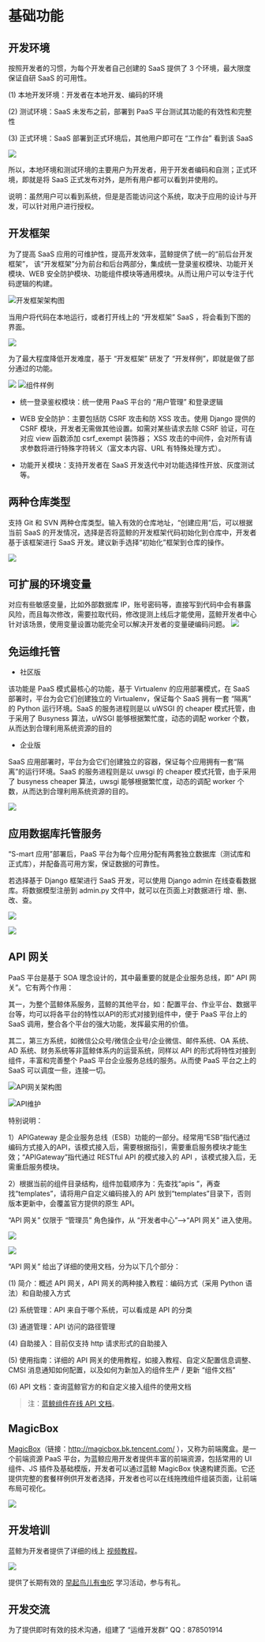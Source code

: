 # 基础功能

## 开发环境

按照开发者的习惯，为每个开发者自己创建的 SaaS 提供了 3 个环境，最大限度保证自研 SaaS 的可用性。

(1) 本地开发环境：开发者在本地开发、编码的环境

(2) 测试环境：SaaS 未发布之前，部署到 PaaS 平台测试其功能的有效性和完整性

(3) 正式环境：SaaS 部署到正式环境后，其他用户即可在 “工作台” 看到该 SaaS

![](../../assets/devenv.png)

所以，本地环境和测试环境的主要用户为开发者，用于开发者编码和自测；正式环境，即就是将 SaaS 正式发布对外，是所有用户都可以看到并使用的。

说明：虽然用户可以看到系统，但是是否能访问这个系统，取决于应用的设计与开发，可以针对用户进行授权。

## 开发框架

为了提高 SaaS 应用的可维护性，提高开发效率，蓝鲸提供了统一的“前后台开发框架”，
该“开发框架”分为前台和后台两部分，集成统一登录鉴权模块、功能开关模块、WEB 安全防护模块、功能组件模块等通用模块。从而让用户可以专注于代码逻辑的构建。

![开发框架架构图](../../assets/图片22.png)

当用户将代码在本地运行，或者打开线上的 “开发框架” SaaS ，将会看到下图的界面。

![](../../assets/framwork.png)

为了最大程度降低开发难度，基于 “开发框架” 研发了 “开发样例”，即就是做了部分通过的功能。

![](../../assets/framexample.png)
![组件样例](../../assets/图片24.png)

- 统一登录鉴权模块：统一使用 PaaS 平台的 “用户管理” 和登录逻辑

- WEB 安全防护：主要包括防 CSRF 攻击和防 XSS 攻击。使用 Django 提供的 CSRF 模块，开发者无需做其他设置。如需对某些请求去除 CSRF 验证，可在对应 view 函数添加 csrf_exempt 装饰器； XSS 攻击的中间件，会对所有请求参数将进行特殊字符转义（富文本内容、URL 有特殊处理方式）。

- 功能开关模块：支持开发者在 SaaS 开发迭代中对功能选择性开放、灰度测试等。

## 两种仓库类型

支持 Git 和 SVN 两种仓库类型。输入有效的仓库地址，“创建应用”后，可以根据当前 SaaS 的开发情况，选择是否将蓝鲸的开发框架代码初始化到仓库中，开发者基于该框架进行 SaaS 开发。建议新手选择“初始化”框架到仓库的操作。

![](../../assets/图片21.png)

## 可扩展的环境变量

对应有些敏感变量，比如外部数据库 IP，账号密码等，直接写到代码中会有暴露风险，而且每次修改，需要拉取代码，修改提测上线后才能使用，蓝鲸开发者中心针对该场景，使用变量设置功能完全可以解决开发者的变量硬编码问题。
![](../../assets/varible.png)

## 免运维托管

- 社区版

该功能是 PaaS 模式最核心的功能，基于 Virtualenv 的应用部署模式，在
SaaS 部署时，平台为会它们创建独立的 Virtualenv，保证每个 SaaS 拥有一套 “隔离” 的 Python 运行环境。SaaS 的服务进程则是以 uWSGI 的 cheaper 模式托管，由于采用了 Busyness 算法，uWSGI 能够根据繁忙度，动态的调配 worker 个数，从而达到合理利用系统资源的目的

- 企业版

SaaS 应用部署时，平台为会它们创建独立的容器，保证每个应用拥有一套“隔离”的运行环境。SaaS 的服务进程则是以 uwsgi 的 cheaper 模式托管，由于采用了 busyness
cheaper 算法，uwsgi 能够根据繁忙度，动态的调配 worker 个数，从而达到合理利用系统资源的目的。

![](../../assets/图片33.png)

## 应用数据库托管服务

“S-mart 应用”部署后，PaaS 平台为每个应用分配有两套独立数据库（测试库和正式库），并配备高可用方案，保证数据的可靠性。

若选择基于 Django 框架进行 SaaS 开发，可以使用 Django admin 在线查看数据库。将数据模型注册到 admin.py 文件中，就可以在页面上对数据进行
增、删、改、查。

![](../../assets/图片37.png)

![](../../assets/图片38.png)


## API 网关

PaaS 平台是基于 SOA 理念设计的，其中最重要的就是企业服务总线，即“ API 网关”。它有两个作用：

其一，为整个蓝鲸体系服务，蓝鲸的其他平台，如：配置平台、作业平台、数据平台等，均可以将各平台的特性以API的形式对接到组件中，便于 PaaS 平台上的
 SaaS 调用，整合各个平台的强大功能，发挥最实用的价值。

其二，第三方系统，如微信公众号/微信企业号/企业微信、邮件系统、OA 系统、AD 系统、财务系统等非蓝鲸体系内的运营系统，同样以 API 的形式将特性对接到组件，丰富和完善整个 PaaS 平台企业服务总线的服务。从而使 PaaS 平台之上的 SaaS 可以调度一些，连接一切。

![API网关架构图](../../assets/图片27.png)


![API维护](../../assets/图片28.png)

特别说明：

1）APIGateway 是企业服务总线（ESB）功能的一部分。经常用“ESB”指代通过编码方式接入的API，该模式接入后，需要根据指引，需要重启服务模块才能生效；“APIGateway”指代通过 RESTful 
API 的模式接入的 API ，该模式接入后，无需重启服务模块。

2）根据当前的组件目录结构，组件加载顺序为：先查找“apis
”，再查找“templates”，请将用户自定义编码接入的 API 放到“templates”目录下，否则版本更新中，会覆盖官方提供的原生 API。

“API 网关” 仅限于 “管理员” 角色操作，从 “开发者中心”—>“API 网关” 进入使用。

![](../../assets/image010.png)

![](../../assets/image009.png)

“API 网关” 给出了详细的使用文档，分为以下几个部分：

(1) 简介：概述 API 网关，API 网关的两种接入教程：编码方式（采用 Python 语法）和自助接入方式

(2) 系统管理：API 来自于哪个系统，可以看成是 API 的分类

(3) 通道管理：API 访问的路径管理

(4) 自助接入：目前仅支持 http 请求形式的自助接入

(5) 使用指南：详细的 API 网关的使用教程，如接入教程、自定义配置信息调整、CMSI 消息通知如何配置，以及如何为新加入的组件生产 / 更新 “组件文档”

(6) API 文档：查询蓝鲸官方的和自定义接入组件的使用文档

> 注：[蓝鲸组件在线 API 文档](5.1/API文档/BK_LOGIN/README.md)。


## MagicBox


[MagicBox](http://magicbox.bk.tencent.com/)（链接：http://magicbox.bk.tencent.com/ ），又称为前端魔盒。是一个前端资源 PaaS 平台，为蓝鲸应用开发者提供丰富的前端资源，包括常用的 UI 组件、JS 插件及基础模版，开发者可以通过蓝鲸 MagicBox 快速构建页面。它还提供完整的套餐样例供开发者选择，开发者也可以在线拖拽组件组装页面，让前端布局可视化。

![](../../assets/image011.png)

## 开发培训


蓝鲸为开发者提供了详细的线上 [视频教程](https://cloud.tencent.com/developer/edu/major-100008)。

![](../../assets/image013.png)

提供了长期有效的 [早起鸟儿有虫吃](https://bk.tencent.com/s-mart/community/question/440) 学习活动，参与有礼。

## 开发交流

为了提供即时有效的技术沟通，组建了 “运维开发群” QQ：878501914
